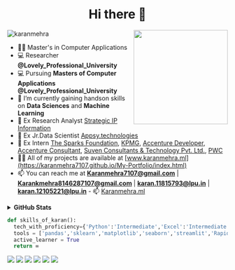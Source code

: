<h1 align="center">Hi there  👋</h1>
<img align='right' src="https://i.imgur.com/OTKgDSt.gif" width="215">
<p align="left"> <img src="https://komarev.com/ghpvc/?username=Karanmehra7107" alt="karanmehra" /> </p>

- 🧑‍💻 Master's in Computer Applications
- 💻 Researcher **@Lovely_Professional_University**
- 💻 Pursuing **Masters of Computer Applications @Lovely_Professional_University**
- 🔭 I’m currently gaining handson skills on **Data Sciences** and **Machine Learning**
- 👯  Ex Research Analyst [Strategic IP Information](https://sipi-ip.com/) 
- 👯  Ex Jr.Data Scientist [Appsy.technologies](http://www.appstech.in/) 
- 🔭 Ex Intern  [The Sparks Foundation](https://www.thesparksfoundationsingapore.org/), [KPMG](https://home.kpmg/xx/en/home.html), [Accenture Developer](https://home.kpmg/xx/en/home.html), [Accenture Consultant](https://home.kpmg/xx/en/home.html), [Suven Consultants & Technology Pvt. Ltd.](https://home.kpmg/xx/en/home.html), [PWC ](https://home.kpmg/xx/en/home.html)
- 👨‍💻 All of my projects are available at [www.karanmehra.ml](https://karanmehra7107.github.io/My-Portfolio/index.html)
- 📫 You can reach me at **Karanmehra7107@gmail.com** | **Karankmehra8146287107@gmail.com** | **karan.11815793@lpu.in**  | **karan.12105221@lpu.in**
                                - 📫 [Karanmehra.ml](https://karanmehra.ml/)

<details>	
  <summary><b>GitHub Stats</b></summary>
<img alt="" src="https://github-readme-stats.vercel.app/api?username=Karanmehra7107&count_private=true&show_icons=truehow_icons=true&hide_border=true" /> <br>
Some Advance Stats about my GitHub Profile - https://gitstats.me/Karanmehra7107<br>
  
</details>



```python
def skills_of_karan():
  tech_with_proficiency={'Python':'Intermediate','Excel':'Intermediate','HTML':'Intermidiate','Tableau':'Beginner'}
  tools = ['pandas','sklearn','matplotlib','seaborn','streamlit','Rapidminer']
  active_learner = True
  return ∞
```

[<img target="_blank" src="https://img.icons8.com/cotton/64/000000/whatsapp--v4.png"/>](https://wa.me/918146287107) [<img target="_blank" src="https://img.icons8.com/doodle/64/000000/linkedin-circled.png"/>](https://www.linkedin.com/in/karanmehra786/) [<img target="_blank" src="https://img.icons8.com/dusk/64/000000/domain.png"/>](https://karanmehra7107.github.io/My-Portfolio/index.html) [<img src="https://img.icons8.com/dusk/64/000000/medium-new.png"/>](https://medium.com/@karankmehra8146287107)  [<img src="https://img.icons8.com/dusk/64/000000/instagram.png"/>](https://www.instagram.com/mehra_karan_/)
[<img src="https://img.icons8.com/dusk/64/000000/facebook.png"/>](https://www.facebook.com/jaimahakalkaran/) 
  




